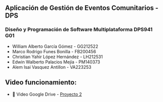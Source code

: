 ## Aplicación de Gestión de Eventos Comunitarios - DPS
### Diseño y Programación de Software Multiplataforma DPS941 G01

- William Alberto García Gómez - GG212522
- Marco Rodrigo Funes Bonilla - FB200456
- Christian Yahir López Hernández - LH212531
- Edwin Walberto Palacios Mejía - PM140373
- Alem Isai Vasquez Antillon - VA223253

## Video funcionamiento:

- 📄 Video Google Drive - [Proyecto 2](https://drive.google.com/)

